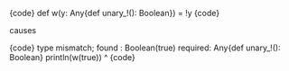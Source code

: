 
{code}
def w(y: Any{def unary_!(): Boolean}) = !y
{code}

causes

{code}
type mismatch;
 found   : Boolean(true)
 required: Any{def unary_!(): Boolean}
  println(w(true))
            ^
{code}




